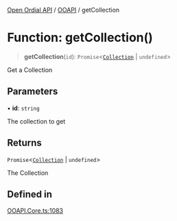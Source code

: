 [Open Ordial API](../../README.md) / [OOAPI](../README.md) / getCollection

# Function: getCollection()

> **getCollection**(`id`): `Promise`\<[`Collection`](../classes/Collection.md) \| `undefined`\>

Get a Collection

## Parameters

• **id**: `string`

The collection to get

## Returns

`Promise`\<[`Collection`](../classes/Collection.md) \| `undefined`\>

The Collection

## Defined in

[OOAPI.Core.ts:1083](https://github.com/sagaverse-io/SagaverseOrdinalAPI/blob/90d228bc8061a836e19a66b3b1e83f3192c2e482/src/OOAPI.Core.ts#L1083)
